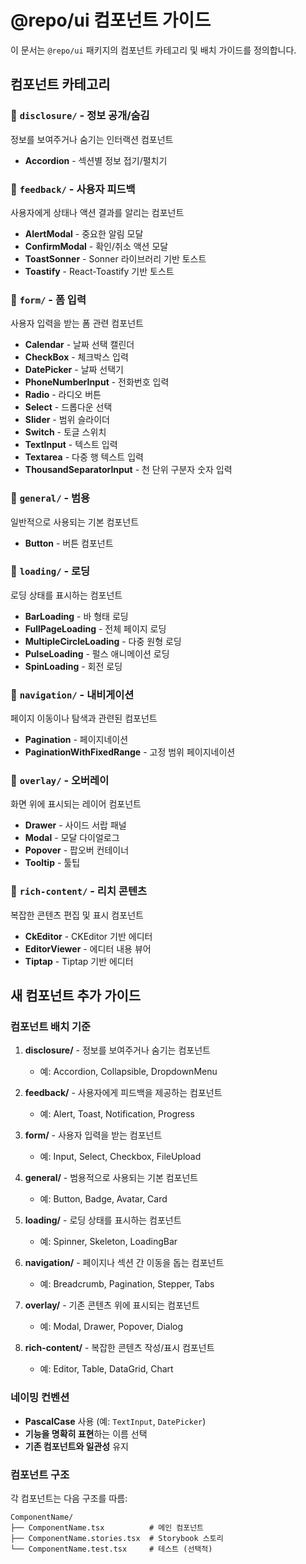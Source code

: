 # @repo/ui 컴포넌트 가이드

이 문서는 `@repo/ui` 패키지의 컴포넌트 카테고리 및 배치 가이드를 정의합니다.

## 컴포넌트 카테고리

### 📂 `disclosure/` - 정보 공개/숨김
정보를 보여주거나 숨기는 인터랙션 컴포넌트

- **Accordion** - 섹션별 정보 접기/펼치기

### 📂 `feedback/` - 사용자 피드백
사용자에게 상태나 액션 결과를 알리는 컴포넌트

- **AlertModal** - 중요한 알림 모달
- **ConfirmModal** - 확인/취소 액션 모달
- **ToastSonner** - Sonner 라이브러리 기반 토스트
- **Toastify** - React-Toastify 기반 토스트

### 📂 `form/` - 폼 입력
사용자 입력을 받는 폼 관련 컴포넌트

- **Calendar** - 날짜 선택 캘린더
- **CheckBox** - 체크박스 입력
- **DatePicker** - 날짜 선택기
- **PhoneNumberInput** - 전화번호 입력
- **Radio** - 라디오 버튼
- **Select** - 드롭다운 선택
- **Slider** - 범위 슬라이더
- **Switch** - 토글 스위치
- **TextInput** - 텍스트 입력
- **Textarea** - 다중 행 텍스트 입력
- **ThousandSeparatorInput** - 천 단위 구분자 숫자 입력

### 📂 `general/` - 범용
일반적으로 사용되는 기본 컴포넌트

- **Button** - 버튼 컴포넌트

### 📂 `loading/` - 로딩
로딩 상태를 표시하는 컴포넌트

- **BarLoading** - 바 형태 로딩
- **FullPageLoading** - 전체 페이지 로딩
- **MultipleCircleLoading** - 다중 원형 로딩
- **PulseLoading** - 펄스 애니메이션 로딩
- **SpinLoading** - 회전 로딩

### 📂 `navigation/` - 내비게이션
페이지 이동이나 탐색과 관련된 컴포넌트

- **Pagination** - 페이지네이션
- **PaginationWithFixedRange** - 고정 범위 페이지네이션

### 📂 `overlay/` - 오버레이
화면 위에 표시되는 레이어 컴포넌트

- **Drawer** - 사이드 서랍 패널
- **Modal** - 모달 다이얼로그
- **Popover** - 팝오버 컨테이너
- **Tooltip** - 툴팁

### 📂 `rich-content/` - 리치 콘텐츠
복잡한 콘텐츠 편집 및 표시 컴포넌트

- **CkEditor** - CKEditor 기반 에디터
- **EditorViewer** - 에디터 내용 뷰어
- **Tiptap** - Tiptap 기반 에디터

## 새 컴포넌트 추가 가이드

### 컴포넌트 배치 기준

1. **disclosure/** - 정보를 보여주거나 숨기는 컴포넌트
   - 예: Accordion, Collapsible, DropdownMenu

2. **feedback/** - 사용자에게 피드백을 제공하는 컴포넌트
   - 예: Alert, Toast, Notification, Progress

3. **form/** - 사용자 입력을 받는 컴포넌트
   - 예: Input, Select, Checkbox, FileUpload

4. **general/** - 범용적으로 사용되는 기본 컴포넌트
   - 예: Button, Badge, Avatar, Card

5. **loading/** - 로딩 상태를 표시하는 컴포넌트
   - 예: Spinner, Skeleton, LoadingBar

6. **navigation/** - 페이지나 섹션 간 이동을 돕는 컴포넌트
   - 예: Breadcrumb, Pagination, Stepper, Tabs

7. **overlay/** - 기존 콘텐츠 위에 표시되는 컴포넌트
   - 예: Modal, Drawer, Popover, Dialog

8. **rich-content/** - 복잡한 콘텐츠 작성/표시 컴포넌트
   - 예: Editor, Table, DataGrid, Chart

### 네이밍 컨벤션

- **PascalCase** 사용 (예: `TextInput`, `DatePicker`)
- **기능을 명확히 표현**하는 이름 선택
- **기존 컴포넌트와 일관성** 유지

### 컴포넌트 구조

각 컴포넌트는 다음 구조를 따름:
```
ComponentName/
├── ComponentName.tsx          # 메인 컴포넌트
├── ComponentName.stories.tsx  # Storybook 스토리
└── ComponentName.test.tsx     # 테스트 (선택적)
```